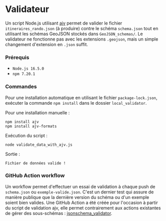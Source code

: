 # Validateur

Un script Node.js utilisant [ajv](https://ajv.js.org/) permet de valider le fichier `itineraires_rando.json` (à produire) contre le schéma `schema.json` tout en utilisant les schémas GeoJSON stockés dans `GeoJSON_schemas/`. Le validateur ne fonctionne pas avec les extensions `.geojson`, mais un simple changement d'extension en `.json` suffit.

### Prérequis

- `Node.js 16.5.0`
- `npm 7.20.1`

### Commandes

Pour une installation automatique en utilisant le fichier `package-lock.json`, exécuter la commande  `npm install` dans le dossier `local_validator`.

Pour une installation manuelle :
```
npm install ajv
npm install ajv-formats
```

Exécution du script :
```
node validate_data_with_ajv.js
```

Sortie :

`Fichier de données valide !`

### GitHub Action workflow

Un workflow permet d'effectuer un essai de validation à chaque push de `schema.json` ou `exemple-valide.json`. C'est un dernier test qui assure de manière publique que la dernière version du schéma ou d'un exemple soient bien valides. Une GitHub Action a été créée pour l'occasion à partir du script de validation ajv, elle permet contrairement aux actions existantes de gérer des sous-schémas : [jsonschema_validator](https://github.com/pnx-si/jsonschema_validator).
